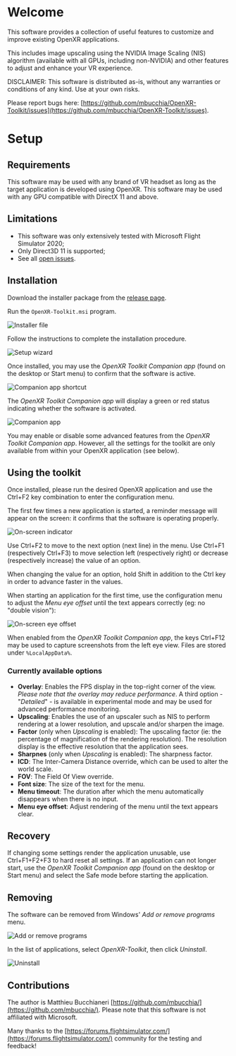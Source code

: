 # Welcome

This software provides a collection of useful features to customize and improve existing OpenXR applications.

This includes image upscaling using the NVIDIA Image Scaling (NIS) algorithm (available with all GPUs, including non-NVIDIA) and other features to adjust and enhance your VR experience.

DISCLAIMER: This software is distributed as-is, without any warranties or conditions of any kind. Use at your own risks.

Please report bugs here: [https://github.com/mbucchia/OpenXR-Toolkit/issues](https://github.com/mbucchia/OpenXR-Toolkit/issues).

# Setup

## Requirements

This software may be used with any brand of VR headset as long as the target application is developed using OpenXR. This software may be used with any GPU compatible with DirectX 11 and above.

## Limitations

+ This software was only extensively tested with Microsoft Flight Simulator 2020;
+ Only Direct3D 11 is supported;
+ See all [open issues](https://github.com/mbucchia/OpenXR-Toolkit/issues).

## Installation

Download the installer package from the [release page](https://github.com/mbucchia/OpenXR-Toolkit/releases).

Run the `OpenXR-Toolkit.msi` program.

![Installer file](site/installer-file.png)

Follow the instructions to complete the installation procedure.

![Setup wizard](site/installer.png)

Once installed, you may use the _OpenXR Toolkit Companion app_ (found on the desktop or Start menu) to confirm that the software is active.

![Companion app shortcut](site/companion-start.png)

The _OpenXR Toolkit Companion app_ will display a green or red status indicating whether the software is activated.

![Companion app](site/companion.png)

You may enable or disable some advanced features from the _OpenXR Toolkit Companion app_. However, all the settings for the toolkit are only available from within your OpenXR application (see below).

## Using the toolkit

Once installed, please run the desired OpenXR application and use the Ctrl+F2 key combination to enter the configuration menu.

The first few times a new application is started, a reminder message will appear on the screen: it confirms that the software is operating properly.

![On-screen indicator](site/osd-indicator.png)

Use Ctrl+F2 to move to the next option (next line) in the menu. Use Ctrl+F1 (respectively Ctrl+F3) to move selection left (respectively right) or decrease (respectively increase) the value of an option.

When changing the value for an option, hold Shift in addition to the Ctrl key in order to advance faster in the values.

When starting an application for the first time, use the configuration menu to adjust the _Menu eye offset_ until the text appears correctly (eg: no "double vision"):

![On-screen eye offset](site/osd-eye-offset.png)

When enabled from the _OpenXR Toolkit Companion app_, the keys Ctrl+F12 may be used to capture screenshots from the left eye view. Files are stored under `%LocalAppData%`.

### Currently available options

- **Overlay**: Enables the FPS display in the top-right corner of the view. _Please note that the overlay may reduce performance_. A third option - "_Detailed_" - is available in experimental mode and may be used for advanced performance monitoring.
- **Upscaling**: Enables the use of an upscaler such as NIS to perform rendering at a lower resolution, and upscale and/or sharpen the image.
- **Factor** (only when _Upscaling_ is enabled): The upscaling factor (ie: the percentage of magnification of the rendering resolution). The resolution display is the effective resolution that the application sees.
- **Sharpnes** (only when _Upscaling_ is enabled): The sharpness factor.
- **ICD**: The Inter-Camera Distance override, which can be used to alter the world scale.
- **FOV**: The Field Of View override.
- **Font size**: The size of the text for the menu.
- **Menu timeout**: The duration after which the menu automatically disappears when there is no input.
- **Menu eye offset**: Adjust rendering of the menu until the text appears clear.

## Recovery

If changing some settings render the application unusable, use Ctrl+F1+F2+F3 to hard reset all settings. If an application can not longer start, use the _OpenXR Toolkit Companion app_ (found on the desktop or Start menu) and select the Safe mode before starting the application.

## Removing

The software can be removed from Windows' _Add or remove programs_ menu.

![Add or remove programs](site/add-or-remove.png)

In the list of applications, select _OpenXR-Toolkit_, then click _Uninstall_.

![Uninstall](site/uninstall.png)

## Contributions

The author is Matthieu Bucchianeri [https://github.com/mbucchia/](https://github.com/mbucchia/). Please note that this software is not affiliated with Microsoft.

Many thanks to the [https://forums.flightsimulator.com/](https://forums.flightsimulator.com/) community for the testing and feedback!
